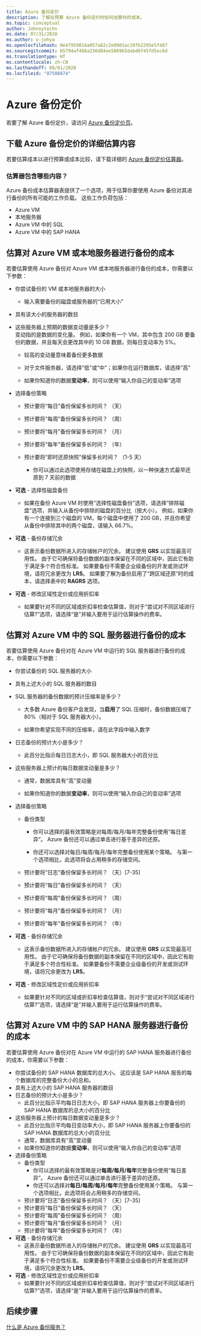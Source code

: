 ```yaml
---
title: Azure 备份定价
description: 了解在预算 Azure 备份定价时如何估算你的成本。
ms.topic: conceptual
author: Johnnytechn
ms.date: 07/31/2020
ms.author: v-johya
ms.openlocfilehash: 0e47959814a057a82c2e0901ac28fb2295e5f487
ms.sourcegitcommit: b5794af488a336d84ee586965dabd6f45fd5ec6d
ms.translationtype: HT
ms.contentlocale: zh-CN
ms.lasthandoff: 08/01/2020
ms.locfileid: "87508874"
---
```

# <a name="azure-backup-pricing"></a>Azure 备份定价

若要了解 Azure 备份定价，请访问 [Azure 备份定价页](https://www.azure.cn/pricing/details/backup/)。

## <a name="download-detailed-estimates-for-azure-backup-pricing"></a>下载 Azure 备份定价的详细估算内容

若要估算成本以进行预算或成本比较，请下载详细的 [Azure 备份定价估算器](https://aka.ms/AzureBackupCostEstimates)。  

### <a name="what-does-the-estimator-contain"></a>估算器包含哪些内容？

Azure 备份成本估算器表提供了一个选项，用于估算你要使用 Azure 备份对其进行备份的所有可能的工作负载。 这些工作负荷包括：

- Azure VM
- 本地服务器
- Azure VM 中的 SQL
- Azure VM 中的 SAP HANA
<!--Not available in MC: Azure files shares-->

## <a name="estimate-costs-for-backing-up-azure-vms-or-on-premises-servers"></a>估算对 Azure VM 或本地服务器进行备份的成本

若要估算使用 Azure 备份对 Azure VM 或本地服务器进行备份的成本，你需要以下参数：

- 你尝试备份的 VM 或本地服务器的大小
  - 输入需要备份的磁盘或服务器的“已用大小”

- 具有该大小的服务器的数目

- 这些服务器上预期的数据变动量是多少？<br>
  变动指的是数据的变化量。 例如，如果你有一个 VM，其中包含 200 GB 要备份的数据，并且每天会更改其中的 10 GB 数据，则每日变动率为 5%。

  - 较高的变动量意味着备份更多数据

  - 对于文件服务器，请选择“低”或“中”；如果你在运行数据库，请选择“高”

  - 如果你知道你的数据**变动率**，则可以使用“输入你自己的变动率”选项

- 选择备份策略

  - 预计要将“每日”备份保留多长时间？ （天）

  - 预计要将“每周”备份保留多长时间？ （周）

  - 预计要将“每月”备份保留多长时间？ （月）

  - 预计要将“每年”备份保留多长时间？ （年）

  - 预计要将“即时还原快照”保留多长时间？ （1-5 天）

    - 你可以通过此选项使用存储在磁盘上的快照，以一种快速方式最早还原到 7 天前的数据

- **可选** - 选择性磁盘备份

  - 如果在备份 Azure VM 时使用“选择性磁盘备份”选项，请选择“排除磁盘”选项，并输入从备份中排除的磁盘的百分比（按大小）。 例如，如果你有一个连接到三个磁盘的 VM，每个磁盘中使用了 200 GB，并且你希望从备份中排除其中的两个磁盘，请输入 66.7%。

- **可选** - 备份存储冗余

  - 这表示备份数据所进入的存储帐户的冗余。 建议使用 **GRS** 以实现最高可用性。 由于它可确保将备份数据的副本保留在不同的区域中，因此它有助于满足多个符合性标准。 如果要备份不需要企业级备份的开发或测试环境，请将冗余更改为 **LRS**。 如果要了解为备份启用了“跨区域还原”时的成本，请选择表中的 **RAGRS** 选项。

- **可选** - 修改区域性定价或应用折扣率

  - 如果要针对不同的区域或折扣率检查估算值，则对于“尝试对不同区域进行估算?”选项，请选择“是”并输入要用于运行估算操作的费率。 

## <a name="estimate-costs-for-backing-up-sql-servers-in-azure-vms"></a>估算对 Azure VM 中的 SQL 服务器进行备份的成本

若要估算使用 Azure 备份对在 Azure VM 中运行的 SQL 服务器进行备份的成本，你需要以下参数：

- 你尝试备份的 SQL 服务器的大小

- 具有上述大小的 SQL 服务器的数目

- SQL 服务器的备份数据的预计压缩率是多少？

  - 大多数 Azure 备份客户会发现，当**启用**了 SQL 压缩时，备份数据压缩了 80%（相对于 SQL 服务器大小）。

  - 如果你希望实现不同的压缩率，请在此字段中输入数字

- 日志备份的预计大小是多少？

  - 此百分比指示每日日志大小，即 SQL 服务器大小的百分比

- 这些服务器上预计的每日数据变动量是多少？

  - 通常，数据库具有“高”变动量

  - 如果你知道你的数据**变动率**，则可以使用“输入你自己的变动率”选项

- 选择备份策略

  - 备份类型

    - 你可以选择的最有效策略是对每周/每月/每年完整备份使用“每日差异”。 Azure 备份还可以通过单击进行基于差异的还原。

    - 你还可以选择对每日/每周/每月/每年完整备份使用某个策略。 与第一个选项相比，此选项将会占用稍多的存储空间。

  - 预计要将“日志”备份保留多长时间？ （天）[7-35]

  - 预计要将“每日”备份保留多长时间？ （天）

  - 预计要将“每周”备份保留多长时间？ （周）

  - 预计要将“每月”备份保留多长时间？ （月）

  - 预计要将“每年”备份保留多长时间？ （年）

- **可选** - 备份存储冗余

  - 这表示备份数据所进入的存储帐户的冗余。 建议使用 **GRS** 以实现最高可用性。 由于它可确保将备份数据的副本保留在不同的区域中，因此它有助于满足多个符合性标准。 如果要备份不需要企业级备份的开发或测试环境，请将冗余更改为 **LRS**。

- **可选** - 修改区域性定价或应用折扣率

  - 如果要针对不同的区域或折扣率检查估算值，则对于“尝试对不同区域进行估算?”选项，请选择“是”并输入要用于运行估算操作的费率。 

## <a name="estimate-costs-for-backing-up-sap-hana-servers-in-azure-vms"></a>估算对 Azure VM 中的 SAP HANA 服务器进行备份的成本

若要估算使用 Azure 备份对在 Azure VM 中运行的 SAP HANA 服务器进行备份的成本，你需要以下参数：

- 你尝试备份的 SAP HANA 数据库的总大小。 这应该是 SAP HANA 报告的每个数据库的完整备份大小的总和。
- 具有上述大小的 SAP HANA 服务器的数目
- 日志备份的预计大小是多少？
  - 此百分比指示平均每日日志大小，即 SAP HANA 服务器上你要备份的 SAP HANA 数据库的总大小的百分比
- 这些服务器上预计的每日数据变动量是多少？
  - 此百分比指示平均每日变动率大小，即 SAP HANA 服务器上你要备份的 SAP HANA 数据库的总大小的百分比
  - 通常，数据库具有“高”变动量
  - 如果你知道你的数据**变动率**，则可以使用“输入你自己的变动率”选项
- 选择备份策略
  - 备份类型
    - 你可以选择的最有效策略是对**每周/每月/每年**完整备份使用“每日差异”。 Azure 备份还可以通过单击进行基于差异的还原。
    - 你还可以选择对**每日/每周/每月/每年**完整备份使用某个策略。 与第一个选项相比，此选项将会占用稍多的存储空间。
  - 预计要将“日志”备份保留多长时间？ （天）[7-35]
  - 预计要将“每日”备份保留多长时间？ （天）
  - 预计要将“每周”备份保留多长时间？ （周）
  - 预计要将“每月”备份保留多长时间？ （月）
  - 预计要将“每年”备份保留多长时间？ （年）
- **可选** - 备份存储冗余
  - 这表示备份数据所进入的存储帐户的冗余。 建议使用 **GRS** 以实现最高可用性。 由于它可确保将备份数据的副本保留在不同的区域中，因此它有助于满足多个符合性标准。 如果要备份不需要企业级备份的开发或测试环境，请将冗余更改为 **LRS**。
- **可选** - 修改区域性定价或应用折扣率
  - 如果要针对不同的区域或折扣率检查估算值，则对于“尝试对不同区域进行估算?”选项，请选择“是”并输入要用于运行估算操作的费率。 

## <a name="next-steps"></a>后续步骤

[什么是 Azure 备份服务？](backup-overview.md)

